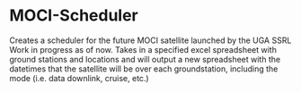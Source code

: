 # MOCI-Scheduler
Creates a scheduler for the future MOCI satellite launched by the UGA SSRL
Work in progress as of now. Takes in a specified excel spreadsheet with ground stations and locations and will output a new spreadsheet with the datetimes
that the satellite will be over each groundstation, including the mode (i.e. data downlink, cruise, etc.)
